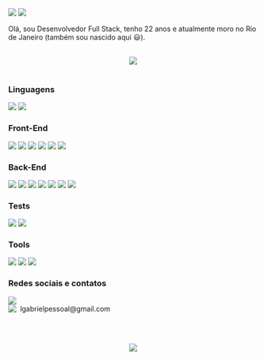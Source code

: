 <img src="https://i.imgur.com/pPHCIwR.gif" />
<img src="https://imgur.com/it55MM7.png" />

Olá, sou Desenvolvedor Full Stack, tenho 22 anos e atualmente moro no Rio de Janeiro (também sou nascido aqui 😃). 
<br /><br />

<div style="display: flex; justify-content: center;">
<img src="https://github-readme-stats.vercel.app/api/top-langs/?username=theluizgabriel&layout=compact&theme=dark">
</div>
<br />

### Linguagens
<img src="https://img.shields.io/badge/JavaScript-20232A?style=for-the-badge&logo=javascript&logoColor=white" /> <img src="https://img.shields.io/badge/TypeScript-e2e2e2?style=for-the-badge&logo=typescript&logoColor=black" />

### Front-End
<img src="https://img.shields.io/badge/HTML5-20232A?style=for-the-badge&logo=html5&logoColor=white" /> <img src="https://img.shields.io/badge/CSS3-20232A?style=for-the-badge&logo=css3&logoColor=white" /> <img src="https://img.shields.io/badge/React-20232A?style=for-the-badge&logo=react&logoColor=white" /> <img src="https://img.shields.io/badge/Redux-20232A?style=for-the-badge&logo=redux&logoColor=white" /> <img src="https://img.shields.io/badge/Tailwind_CSS-20232A?style=for-the-badge&logo=tailwind-css&logoColor=white" /> <img src="https://img.shields.io/badge/Material%20UI-20232A?style=for-the-badge&logo=mui&logoColor=white">

### Back-End
<img src="https://img.shields.io/badge/Node.js-e2e2e2?style=for-the-badge&logo=nodedotjs&logoColor=black" /> <img src="https://img.shields.io/badge/Express.js-e2e2e2?style=for-the-badge&logo=express&logoColor=black"> <img src="https://img.shields.io/badge/Sequelize-e2e2e2?style=for-the-badge&logo=Sequelize&logoColor=black"> <img src="https://img.shields.io/badge/MySQL-e2e2e2?style=for-the-badge&logo=mysql&logoColor=black"> <img src="https://img.shields.io/badge/PostgreSQL-e2e2e2?style=for-the-badge&logo=postgresql&logoColor=black"> <img src="https://img.shields.io/badge/MongoDB-e2e2e2?style=for-the-badge&logo=mongodb&logoColor=black"> <img src="https://img.shields.io/badge/JWT-e2e2e2?style=for-the-badge&logo=JSON%20web%20tokens&logoColor=black">

### Tests
<img src="https://img.shields.io/badge/chai-20232A?style=for-the-badge&logo=chai&logoColor=white"> <img src="https://img.shields.io/badge/Jest-20232A?style=for-the-badge&logo=jest&logoColor=white">

### Tools
<img src="https://img.shields.io/badge/Git-e2e2e2?style=for-the-badge&logo=git&logoColor=black" /> <img src="https://img.shields.io/badge/Docker-e2e2e2?style=for-the-badge&logo=docker&logoColor=black" /> <img src="https://img.shields.io/badge/Trello-e2e2e2?style=for-the-badge&logo=trello&logoColor=black">


### Redes sociais e contatos
<a href="https://www.linkedin.com/in/theluizgabriel/">
  <img src="https://img.shields.io/badge/LinkedIn-0077B5?style=for-the-badge&logo=linkedin&logoColor=white" />
</a> 
<br />
<div style="display: flex;" >
<img src="https://img.shields.io/badge/Gmail-D14836?style=for-the-badge&logo=gmail&logoColor=white"> 
<span>&nbsp;&nbsp;lgabrielpessoal@gmail.com</span>
</div>

<br /> <br />
 
 <div style="display: flex; justify-content: center;">
<img src="https://github-readme-stats.vercel.app/api?username=theluizgabriel&count_private=true&theme=dark">
</div>
<br />

